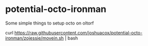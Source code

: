 potential-octo-ironman
======================

Some simple things to setup octo on oltorf

curl https://raw.githubusercontent.com/joshuacox/potential-octo-ironman/zojessie/movein.sh | bash
